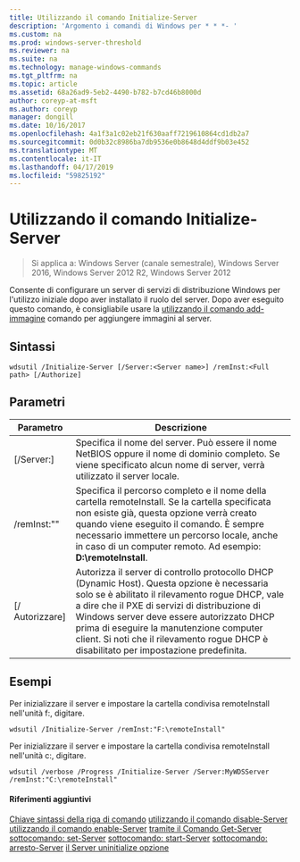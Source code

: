 ```yaml
---
title: Utilizzando il comando Initialize-Server
description: 'Argomento i comandi di Windows per * * *- '
ms.custom: na
ms.prod: windows-server-threshold
ms.reviewer: na
ms.suite: na
ms.technology: manage-windows-commands
ms.tgt_pltfrm: na
ms.topic: article
ms.assetid: 68a26ad9-5eb2-4490-b782-b7cd46b8000d
author: coreyp-at-msft
ms.author: coreyp
manager: dongill
ms.date: 10/16/2017
ms.openlocfilehash: 4a1f3a1c02eb21f630aaff7219610864cd1db2a7
ms.sourcegitcommit: 0d0b32c8986ba7db9536e0b8648d4ddf9b03e452
ms.translationtype: MT
ms.contentlocale: it-IT
ms.lasthandoff: 04/17/2019
ms.locfileid: "59825192"
---
```

# <a name="using-the-initialize-server-command"></a>Utilizzando il comando Initialize-Server

>Si applica a: Windows Server (canale semestrale), Windows Server 2016, Windows Server 2012 R2, Windows Server 2012

Consente di configurare un server di servizi di distribuzione Windows per l'utilizzo iniziale dopo aver installato il ruolo del server. Dopo aver eseguito questo comando, è consigliabile usare la [utilizzando il comando add-immagine](using-the-add-image-command.md) comando per aggiungere immagini al server.
## <a name="syntax"></a>Sintassi
```
wdsutil /Initialize-Server [/Server:<Server name>] /remInst:<Full path> [/Authorize]
```
## <a name="parameters"></a>Parametri
|Parametro|Descrizione|
|-------|--------|
|[/Server:<Server name>]|Specifica il nome del server. Può essere il nome NetBIOS oppure il nome di dominio completo. Se viene specificato alcun nome di server, verrà utilizzato il server locale.|
|/remInst:"<Full path>"|Specifica il percorso completo e il nome della cartella remoteInstall. Se la cartella specificata non esiste già, questa opzione verrà creato quando viene eseguito il comando. È sempre necessario immettere un percorso locale, anche in caso di un computer remoto. Ad esempio:  **D:\remoteInstall**.|
|[/ Autorizzare]|Autorizza il server di controllo protocollo DHCP (Dynamic Host). Questa opzione è necessaria solo se è abilitato il rilevamento rogue DHCP, vale a dire che il PXE di servizi di distribuzione di Windows server deve essere autorizzato DHCP prima di eseguire la manutenzione computer client. Si noti che il rilevamento rogue DHCP è disabilitato per impostazione predefinita.|
## <a name="BKMK_examples"></a>Esempi
Per inizializzare il server e impostare la cartella condivisa remoteInstall nell'unità f:, digitare.
```
wdsutil /Initialize-Server /remInst:"F:\remoteInstall"
```
Per inizializzare il server e impostare la cartella condivisa remoteInstall nell'unità c:, digitare.
```
wdsutil /verbose /Progress /Initialize-Server /Server:MyWDSServer /remInst:"C:\remoteInstall"
```
#### <a name="additional-references"></a>Riferimenti aggiuntivi
[Chiave sintassi della riga di comando](command-line-syntax-key.md)
[utilizzando il comando disable-Server](using-the-disable-server-command.md)
[utilizzando il comando enable-Server](using-the-enable-server-command.md)
[tramite il Comando Get-Server](using-the-get-server-command.md)
[sottocomando: set-Server](subcommand-set-server.md)
[sottocomando: start-Server](subcommand-start-server.md)
[sottocomando: arresto-Server](subcommand-stop-server.md)
[il Server uninitialize opzione](the-uninitialize-server-option.md)
